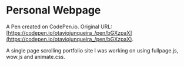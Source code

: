 # Personal Webpage

A Pen created on CodePen.io. Original URL: [https://codepen.io/otaviojunqueira_/pen/bGXzpaX](https://codepen.io/otaviojunqueira_/pen/bGXzpaX).

A single page scrolling portfolio site I was working on using fullpage.js, wow.js and animate.css.
